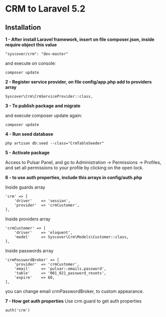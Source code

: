 # CRM to Laravel 5.2

## Installation

**1 - After install Laravel framework, insert on file composer.json, inside require object this value**
```
"syscover/crm": "dev-master"
```

and execute on console:
```
composer update
```

**2 - Register service provider, on file config/app.php add to providers array**

```
Syscover\Crm\CrmServiceProvider::class,

```

**3 - To publish package and migrate**

and execute composer update again:
```
composer update
```

**4 - Run seed database**

```
php artisan db:seed --class="CrmTableSeeder"
```

**5 - Activate package**

Access to Pulsar Panel, and go to Administration -> Permissions -> Profiles, and set all permissions to your profile by clicking on the open lock.

**6 - to use auth properties, include this arrays in config/auth.php**

Inside guards array
```
'crm' => [
    'driver'    => 'session',
    'provider'  => 'crmCustomer',
],
```

Inside providers array
```
'crmCustomer' => [
    'driver'    => 'eloquent',
    'model'     => Syscover\Crm\Models\Customer::class,
],
```

Inside passwords array
```
'crmPasswordBroker' => [
    'provider'  => 'crmCustomer',
    'email'     => 'pulsar::emails.password',
    'table'     => '001_021_password_resets',
    'expire'    => 60,
],
```

you can change email crmPasswordBroker, to custom appearance.

**7 - How get auth properties**
Use crm guard to get auth properties
```
auth('crm')
```